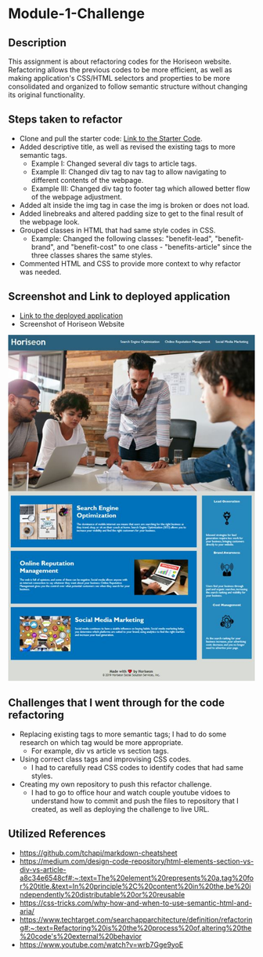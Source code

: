 # Module-1-Challenge

## Description

This assignment is about refactoring codes for the Horiseon website. Refactoring allows the previous codes to be more efficient, as well as making application's CSS/HTML selectors and properties to be more consolidated and organized to follow semantic structure without changing its original functionality.

## Steps taken to refactor
* Clone and pull the starter code: [Link to the Starter Code](https://github.com/coding-boot-camp/urban-octo-telegram).
* Added descriptive title, as well as revised the existing tags to more semantic tags. 
  * Example I: Changed several div tags to article tags.
  * Example II: Changed div tag to nav tag to allow navigating to different contents of the webpage.
  * Example III: Changed div tag to footer tag which allowed better flow of the webpage adjustment. 
* Added alt inside the img tag in case the img is broken or does not load.
* Added linebreaks and altered padding size to get to the final result of the webpage look. 
* Grouped classes in HTML that had same style codes in CSS.
  * Example: Changed the following classes: "benefit-lead", "benefit-brand", and "benefit-cost" to one class - "benefits-article" since the three classes shares the same styles.
* Commented HTML and CSS to provide more context to why refactor was needed.

## Screenshot and Link to deployed application
* [Link to the deployed application](https://hhealing123.github.io/Module-1-Challenge/)
* Screenshot of Horiseon Website
<img src="./assets/images/Horiseon - Search Engine Optimization (SEO).JPG"> 

## Challenges that I went through for the code refactoring
* Replacing existing tags to more semantic tags; I had to do some research on which tag would be more appropriate.
  * For example, div vs article vs section tags.
* Using correct class tags and improvising CSS codes.
  * I had to carefully read CSS codes to identify codes that had same styles.
* Creating my own repository to push this refactor challenge.
  * I had to go to office hour and watch couple youtube vidoes to understand how to commit and push the files to repository that I created, as well as deploying the challenge to live URL.   

## Utilized References
* https://github.com/tchapi/markdown-cheatsheet
* https://medium.com/design-code-repository/html-elements-section-vs-div-vs-article-a8c34e6548cf#:~:text=The%20element%20represents%20a,tag%20for%20title.&text=In%20principle%2C%20content%20in%20the,be%20independently%20distributable%20or%20reusable
* https://css-tricks.com/why-how-and-when-to-use-semantic-html-and-aria/
* https://www.techtarget.com/searchapparchitecture/definition/refactoring#:~:text=Refactoring%20is%20the%20process%20of,altering%20the%20code's%20external%20behavior
* https://www.youtube.com/watch?v=wrb7Gge9yoE
 
